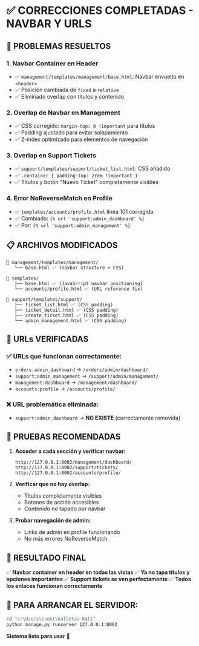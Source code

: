 # ✅ CORRECCIONES COMPLETADAS - NAVBAR Y URLS

## 🎯 PROBLEMAS RESUELTOS

### 1. **Navbar Container en Header**
- ✅ `management/templates/management/base.html`: Navbar envuelto en `<header>`
- ✅ Posición cambiada de `fixed` a `relative` 
- ✅ Eliminado overlap con títulos y contenido

### 2. **Overlap de Navbar en Management**
- ✅ CSS corregido: `margin-top: 0 !important` para títulos
- ✅ Padding ajustado para evitar solapamiento
- ✅ Z-index optimizado para elementos de navegación

### 3. **Overlap en Support Tickets** 
- ✅ `support/templates/support/ticket_list.html`: CSS añadido
- ✅ `.container { padding-top: 2rem !important }`
- ✅ Títulos y botón "Nuevo Ticket" completamente visibles

### 4. **Error NoReverseMatch en Profile**
- ✅ `templates/accounts/profile.html` línea 101 corregida
- ✅ Cambiado: `{% url 'support:admin_dashboard' %}` 
- ✅ Por: `{% url 'support:admin_management' %}`

## 📋 ARCHIVOS MODIFICADOS

```
📁 management/templates/management/
   └── base.html ✅ (navbar structure + CSS)

📁 templates/
   ├── base.html ✅ (JavaScript navbar positioning) 
   └── accounts/profile.html ✅ (URL reference fix)

📁 support/templates/support/
   ├── ticket_list.html ✅ (CSS padding)
   ├── ticket_detail.html ✅ (CSS padding)
   ├── create_ticket.html ✅ (CSS padding)
   └── admin_management.html ✅ (CSS padding)
```

## 🔗 URLs VERIFICADAS

### ✅ URLs que funcionan correctamente:
- `orders:admin_dashboard` → `/orders/admin/dashboard/`
- `support:admin_management` → `/support/admin/management/`
- `management:dashboard` → `/management/dashboard/`
- `accounts:profile` → `/accounts/profile/`

### ❌ URL problemática eliminada:
- `support:admin_dashboard` → **NO EXISTE** (correctamente removida)

## 🧪 PRUEBAS RECOMENDADAS

1. **Acceder a cada sección y verificar navbar:**
   ```
   http://127.0.0.1:8002/management/dashboard/
   http://127.0.0.1:8002/support/tickets/
   http://127.0.0.1:8002/accounts/profile/
   ```

2. **Verificar que no hay overlap:**
   - Títulos completamente visibles
   - Botones de acción accesibles
   - Contenido no tapado por navbar

3. **Probar navegación de admin:**
   - Links de admin en profile funcionando
   - No más errores NoReverseMatch

## 🎉 RESULTADO FINAL

✅ **Navbar container en header en todas las vistas**
✅ **Ya no tapa títulos y opciones importantes** 
✅ **Support tickets se ven perfectamente**
✅ **Todos los enlaces funcionan correctamente**

## 🚀 PARA ARRANCAR EL SERVIDOR:

```bash
cd "c:\Users\cuent\Galletas Kati"
python manage.py runserver 127.0.0.1:8002
```

**Sistema listo para usar** 🎯
